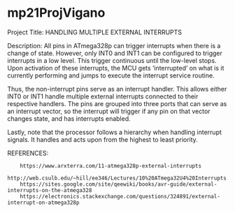 # mp21ProjVigano

Project Title:
HANDLING MULTIPLE EXTERNAL INTERRUPTS


Description:
All pins in ATmega328p can trigger interrupts when there is a change of state. However, only INT0 and INT1 can be configured to trigger interrupts in a low level. This trigger continuous until the low-level stops. Upon activation of these interrupts, the MCU gets ‘interrupted’ on what is it currently performing and jumps to execute the interrupt service routine.
		
Thus, the non-interrupt pins serve as an interrupt handler. This allows either INT0 or INT1 handle multiple external interrupts connected to their respective handlers. The pins are grouped into three ports that can serve as an interrupt vector, so the interrupt will trigger if any pin on that vector changes state, and has interrupts enabled.

Lastly, note that the processor follows a hierarchy when handling interrupt signals.  It handles and acts upon from the highest to least priority. 


REFERENCES: 		

		https://www.arxterra.com/11-atmega328p-external-interrupts
		http://web.csulb.edu/~hill/ee346/Lectures/10%20ATmega32U4%20Interrupts.pdf
		https://sites.google.com/site/qeewiki/books/avr-guide/external-interrupts-on-the-atmega328
		https://electronics.stackexchange.com/questions/324891/external-interrupt-on-atmega328p

